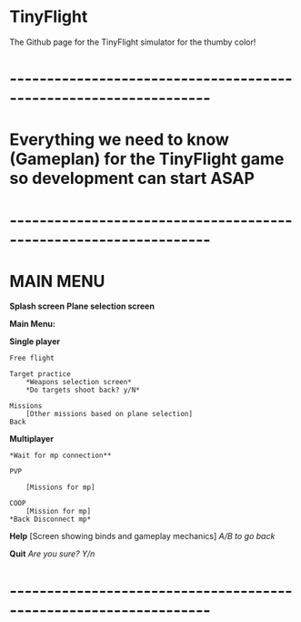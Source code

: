 # TinyFlight
The Github page for the TinyFlight simulator for the thumby color!

# -----------------------------------------------------------------

# Everything we need to know (Gameplan) for the TinyFlight game so development can start ASAP

# -----------------------------------------------------------------

# MAIN MENU

**Splash screen**
**Plane selection screen**

**Main Menu:**

**Single player**
    
    Free flight
    
    Target practice
        *Weapons selection screen*
        *Do targets shoot back? y/N*
    
    Missions
        [Other missions based on plane selection]
    Back

**Multiplayer**
    
    *Wait for mp connection**
    
    PVP
    
        [Missions for mp]
    
    COOP
        [Mission for mp]
    *Back Disconnect mp*
    
**Help**
    [Screen showing binds and gameplay mechanics]
    *A/B to go back*
    
**Quit**
    *Are you sure? Y/n*

# -----------------------------------------------------------------
